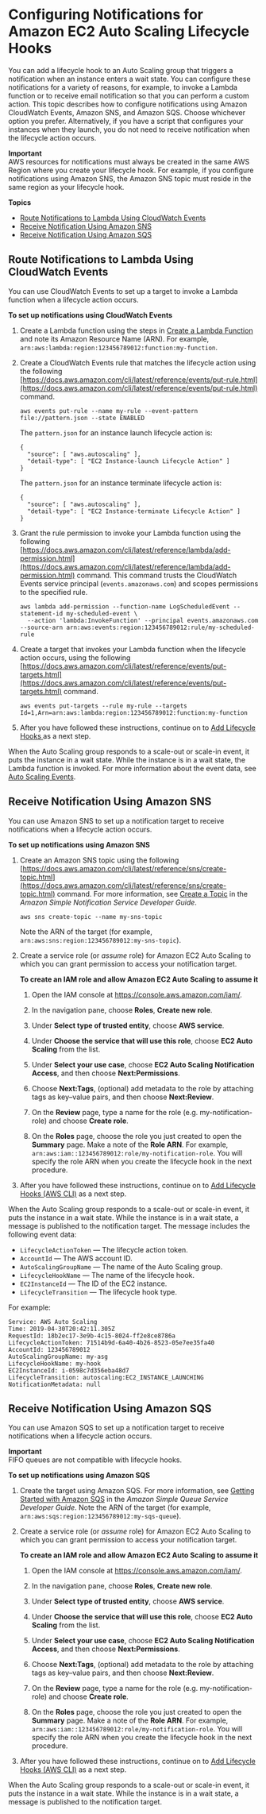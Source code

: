 # Configuring Notifications for Amazon EC2 Auto Scaling Lifecycle Hooks<a name="configuring-lifecycle-hook-notifications"></a>

You can add a lifecycle hook to an Auto Scaling group that triggers a notification when an instance enters a wait state\. You can configure these notifications for a variety of reasons, for example, to invoke a Lambda function or to receive email notification so that you can perform a custom action\. This topic describes how to configure notifications using Amazon CloudWatch Events, Amazon SNS, and Amazon SQS\. Choose whichever option you prefer\. Alternatively, if you have a script that configures your instances when they launch, you do not need to receive notification when the lifecycle action occurs\.

**Important**  
AWS resources for notifications must always be created in the same AWS Region where you create your lifecycle hook\. For example, if you configure notifications using Amazon SNS, the Amazon SNS topic must reside in the same region as your lifecycle hook\. 

**Topics**
+ [Route Notifications to Lambda Using CloudWatch Events](#cloudwatch-events-notification)
+ [Receive Notification Using Amazon SNS](#sns-notifications)
+ [Receive Notification Using Amazon SQS](#sqs-notifications)

## Route Notifications to Lambda Using CloudWatch Events<a name="cloudwatch-events-notification"></a>

You can use CloudWatch Events to set up a target to invoke a Lambda function when a lifecycle action occurs\.

**To set up notifications using CloudWatch Events**

1. Create a Lambda function using the steps in [Create a Lambda Function](cloud-watch-events.md#create-lambda-function) and note its Amazon Resource Name \(ARN\)\. For example, `arn:aws:lambda:region:123456789012:function:my-function`\.

1. Create a CloudWatch Events rule that matches the lifecycle action using the following [https://docs.aws.amazon.com/cli/latest/reference/events/put-rule.html](https://docs.aws.amazon.com/cli/latest/reference/events/put-rule.html) command\.

   ```
   aws events put-rule --name my-rule --event-pattern file://pattern.json --state ENABLED
   ```

   The `pattern.json` for an instance launch lifecycle action is:

   ```
   {
     "source": [ "aws.autoscaling" ],
     "detail-type": [ "EC2 Instance-launch Lifecycle Action" ]
   }
   ```

   The `pattern.json` for an instance terminate lifecycle action is:

   ```
   {
     "source": [ "aws.autoscaling" ],
     "detail-type": [ "EC2 Instance-terminate Lifecycle Action" ]
   }
   ```

1. Grant the rule permission to invoke your Lambda function using the following [https://docs.aws.amazon.com/cli/latest/reference/lambda/add-permission.html](https://docs.aws.amazon.com/cli/latest/reference/lambda/add-permission.html) command\. This command trusts the CloudWatch Events service principal \(`events.amazonaws.com`\) and scopes permissions to the specified rule\.

   ```
   aws lambda add-permission --function-name LogScheduledEvent --statement-id my-scheduled-event \
     --action 'lambda:InvokeFunction' --principal events.amazonaws.com --source-arn arn:aws:events:region:123456789012:rule/my-scheduled-rule
   ```

1. Create a target that invokes your Lambda function when the lifecycle action occurs, using the following [https://docs.aws.amazon.com/cli/latest/reference/events/put-targets.html](https://docs.aws.amazon.com/cli/latest/reference/events/put-targets.html) command\.

   ```
   aws events put-targets --rule my-rule --targets Id=1,Arn=arn:aws:lambda:region:123456789012:function:my-function
   ```

1. After you have followed these instructions, continue on to [Add Lifecycle Hooks ](lifecycle-hooks.md#adding-lifecycle-hooks) as a next step\.

When the Auto Scaling group responds to a scale\-out or scale\-in event, it puts the instance in a wait state\. While the instance is in a wait state, the Lambda function is invoked\. For more information about the event data, see [Auto Scaling Events](cloud-watch-events.md#cloudwatch-event-types)\.

## Receive Notification Using Amazon SNS<a name="sns-notifications"></a>

You can use Amazon SNS to set up a notification target to receive notifications when a lifecycle action occurs\. 

**To set up notifications using Amazon SNS**

1. Create an Amazon SNS topic using the following [https://docs.aws.amazon.com/cli/latest/reference/sns/create-topic.html](https://docs.aws.amazon.com/cli/latest/reference/sns/create-topic.html) command\. For more information, see [Create a Topic](https://docs.aws.amazon.com/sns/latest/dg/sns-getting-started.html#CreateTopic) in the *Amazon Simple Notification Service Developer Guide*\. 

   ```
   aws sns create-topic --name my-sns-topic
   ```

   Note the ARN of the target \(for example, `arn:aws:sns:region:123456789012:my-sns-topic`\)\.

1. Create a service role \(or *assume* role\) for Amazon EC2 Auto Scaling to which you can grant permission to access your notification target\.

   **To create an IAM role and allow Amazon EC2 Auto Scaling to assume it**

   1. Open the IAM console at [https://console\.aws\.amazon\.com/iam/](https://console.aws.amazon.com/iam/)\.

   1. In the navigation pane, choose **Roles**, **Create new role**\.

   1. Under **Select type of trusted entity**, choose **AWS service**\. 

   1. Under **Choose the service that will use this role**, choose **EC2 Auto Scaling** from the list\. 

   1. Under **Select your use case**, choose **EC2 Auto Scaling Notification Access**, and then choose **Next:Permissions**\. 

   1. Choose **Next:Tags**, \(optional\) add metadata to the role by attaching tags as key–value pairs, and then choose **Next:Review**\. 

   1. On the **Review** page, type a name for the role \(e\.g\. my\-notification\-role\) and choose **Create role**\. 

   1. On the **Roles** page, choose the role you just created to open the **Summary** page\. Make a note of the **Role ARN**\. For example, `arn:aws:iam::123456789012:role/my-notification-role`\. You will specify the role ARN when you create the lifecycle hook in the next procedure\. 

1. After you have followed these instructions, continue on to [Add Lifecycle Hooks \(AWS CLI\)](lifecycle-hooks.md#adding-lifecycle-hooks-aws-cli) as a next step\.

When the Auto Scaling group responds to a scale\-out or scale\-in event, it puts the instance in a wait state\. While the instance is in a wait state, a message is published to the notification target\. The message includes the following event data:
+ `LifecycleActionToken` — The lifecycle action token\.
+ `AccountId` — The AWS account ID\.
+ `AutoScalingGroupName` — The name of the Auto Scaling group\.
+ `LifecycleHookName` — The name of the lifecycle hook\.
+ `EC2InstanceId` — The ID of the EC2 instance\.
+ `LifecycleTransition` — The lifecycle hook type\.

For example:

```
Service: AWS Auto Scaling
Time: 2019-04-30T20:42:11.305Z
RequestId: 18b2ec17-3e9b-4c15-8024-ff2e8ce8786a
LifecycleActionToken: 71514b9d-6a40-4b26-8523-05e7ee35fa40
AccountId: 123456789012
AutoScalingGroupName: my-asg
LifecycleHookName: my-hook
EC2InstanceId: i-0598c7d356eba48d7
LifecycleTransition: autoscaling:EC2_INSTANCE_LAUNCHING
NotificationMetadata: null
```

## Receive Notification Using Amazon SQS<a name="sqs-notifications"></a>

You can use Amazon SQS to set up a notification target to receive notifications when a lifecycle action occurs\. 

**Important**  
FIFO queues are not compatible with lifecycle hooks\.

**To set up notifications using Amazon SQS**

1. Create the target using Amazon SQS\. For more information, see [Getting Started with Amazon SQS](https://docs.aws.amazon.com/AWSSimpleQueueService/latest/SQSDeveloperGuide/sqs-getting-started.html) in the *Amazon Simple Queue Service Developer Guide*\. Note the ARN of the target \(for example, `arn:aws:sqs:region:123456789012:my-sqs-queue`\)\.

1. Create a service role \(or *assume* role\) for Amazon EC2 Auto Scaling to which you can grant permission to access your notification target\.

   **To create an IAM role and allow Amazon EC2 Auto Scaling to assume it**

   1. Open the IAM console at [https://console\.aws\.amazon\.com/iam/](https://console.aws.amazon.com/iam/)\.

   1. In the navigation pane, choose **Roles**, **Create new role**\.

   1. Under **Select type of trusted entity**, choose **AWS service**\. 

   1. Under **Choose the service that will use this role**, choose **EC2 Auto Scaling** from the list\. 

   1. Under **Select your use case**, choose **EC2 Auto Scaling Notification Access**, and then choose **Next:Permissions**\. 

   1. Choose **Next:Tags**, \(optional\) add metadata to the role by attaching tags as key–value pairs, and then choose **Next:Review**\. 

   1. On the **Review** page, type a name for the role \(e\.g\. my\-notification\-role\) and choose **Create role**\. 

   1. On the **Roles** page, choose the role you just created to open the **Summary** page\. Make a note of the **Role ARN**\. For example, `arn:aws:iam::123456789012:role/my-notification-role`\. You will specify the role ARN when you create the lifecycle hook in the next procedure\. 

1. After you have followed these instructions, continue on to [Add Lifecycle Hooks \(AWS CLI\)](lifecycle-hooks.md#adding-lifecycle-hooks-aws-cli) as a next step\.

When the Auto Scaling group responds to a scale\-out or scale\-in event, it puts the instance in a wait state\. While the instance is in a wait state, a message is published to the notification target\.